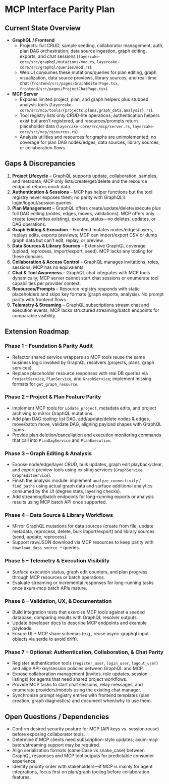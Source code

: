 # MCP Interface Parity Plan

## Current State Overview

- **GraphQL / Frontend**  
  - Projects: full CRUD, sample seeding, collaborator management, auth, plan DAG orchestration, data source ingestion, graph editing, exports, and chat sessions (`layercake-core/src/graphql/mutations/mod.rs`, `layercake-core/src/graphql/queries/mod.rs`).  
  - Web UI consumes these mutations/queries for plan editing, graph visualization, data source previews, library sources, and real-time chat (`frontend/src/pages/GraphEditorPage.tsx`, `frontend/src/pages/ProjectChatPage.tsx`).
- **MCP Server**  
  - Exposes limited project, plan, and graph helpers plus stubbed analysis tools (`layercake-core/src/mcp/tools/{projects,plans,graph_data,analysis}.rs`).  
  - Tool registry lists only CRUD-lite operations; authentication helpers exist but aren’t registered, and resources/prompts return placeholder data (`layercake-core/src/mcp/server.rs`, `layercake-core/src/mcp/resources.rs`).  
  - Analysis utilities and resources for graphs are unimplemented; no coverage for plan DAG nodes/edges, data sources, library sources, or collaboration flows.

## Gaps & Discrepancies

1. **Project Lifecycle** – GraphQL supports update, collaboration, samples, and metadata; MCP only lists/create/get/delete and the resource endpoint returns mock data.  
2. **Authentication & Sessions** – MCP has helper functions but the tool registry never exposes them; no parity with GraphQL’s login/logout/session queries.  
3. **Plan Management** – GraphQL offers create/update/delete/execute plus full DAG editing (nodes, edges, moves, validations). MCP offers only create (overwrites existing), execute, status—no deletes, updates, or DAG operations.  
4. **Graph Editing & Execution** – Frontend mutates nodes/edges/layers, replays edits, exports previews; MCP can import/export CSV or dump graph data but can’t edit, replay, or preview.  
5. **Data Sources & Library Sources** – Extensive GraphQL coverage (upload, reprocess, import/export, seed). MCP lacks any tooling for these domains.  
6. **Collaboration & Access Control** – GraphQL manages invitations, roles, sessions; MCP has no equivalents.  
7. **Chat & Tool Awareness** – GraphQL chat integrates with MCP tools dynamically; MCP server cannot start chat sessions or enumerate tool capabilities per provider context.  
8. **Resources/Prompts** – Resource registry responds with static placeholders and skips key formats (graph exports, analysis). No prompt parity with frontend flows.  
9. **Telemetry & Streaming** – GraphQL subscriptions stream chat and execution events; MCP lacks structured streaming/batch endpoints for comparable visibility.

## Extension Roadmap

### Phase 1 – Foundation & Parity Audit
- Refactor shared service wrappers so MCP tools reuse the same business logic invoked by GraphQL resolvers (projects, plans, graph services).  
- Replace placeholder resource responses with real DB queries via `ProjectService`, `PlanService`, and `GraphService`; implement missing formats for `get_graph_resource`.

### Phase 2 – Project & Plan Feature Parity
- Implement MCP tools for `update_project`, metadata edits, and project archiving to mirror GraphQL mutations.  
- Add plan DAG tooling: list DAG, add/update/delete nodes & edges, move/batch move, validate DAG, aligning payload shapes with GraphQL types.  
- Provide plan deletion/cancellation and execution monitoring commands that call into `PlanDagService` and `PlanExecution`.

### Phase 3 – Graph Editing & Analysis
- Expose node/edge/layer CRUD, bulk updates, graph edit playback/clear, and export preview tools using existing services (`GraphService`, `GraphEditService`).  
- Finish the analysis module: implement `analyze_connectivity` / `find_paths` using actual graph data and surface additional analytics consumed by the UI (degree stats, layering checks).  
- Add streaming/batch endpoints for long-running exports or analysis results using MCP batch API once supported.

### Phase 4 – Data Source & Library Workflows
- Mirror GraphQL mutations for data sources (create from file, update metadata, reprocess, delete, bulk import/export) and library sources (seed, update, reprocess).  
- Support raw/JSON download via MCP resources to keep parity with `download_data_source_*` queries.

### Phase 5 – Telemetry & Execution Visibility
- Surface execution status, graph edit counters, and plan progress through MCP resources or batch operations.  
- Evaluate streaming or incremental responses for long-running tasks once axum-mcp batch APIs mature.

### Phase 6 – Validation, UX, & Documentation
- Build integration tests that exercise MCP tools against a seeded database, comparing results with GraphQL resolver outputs.  
- Update developer docs to describe MCP endpoints and example payloads.  
- Ensure UI + MCP share schemas (e.g., reuse async-graphql input objects via serde to avoid drift).

### Phase 7 – Optional: Authentication, Collaboration, & Chat Parity
- Register authentication tools (`register_user`, `login_user`, `logout_user`) and align API-key/session policies between GraphQL and MCP.  
- Expose collaboration management (invites, role updates, session listings) for agents that need shared project workflows.  
- Provide MCP tasks to start chat sessions, relay messages, and enumerate providers/models using the existing chat manager.  
- Synchronize prompt registry entries with frontend templates (plan creation, graph diagnostics) and document when/why to use them.

## Open Questions / Dependencies

- Confirm desired security posture for MCP (API keys vs. session reuse) before exposing collaborator tools.  
- Determine if MCP clients need subscription-style updates; axum-mcp batch/streaming support may be required.  
- Align serialization formats (camelCase vs snake_case) between GraphQL responses and MCP tool outputs for predictable consumer experience.  
- Identify priority order with stakeholders—if MCP is mainly for agent integrations, focus first on plan/graph tooling before collaboration features.
